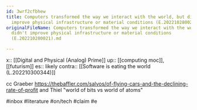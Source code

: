 ```yaml
---
id: 3wrf2cfbhew
title: Computers transformed the way we interact with the world, but didn't
  improve physical infrastructure or material conditions (E.202210280021)
originalFileName: Computers transformed the way we interact with the world, but
  didn't improve physical infrastructure or material conditions
  (E.202210280021).md

---
```


x:: [[Digital and Physical (Analog) Prime]]
up:: [[computing moc]], [[futurism]]
es:: likely
contra:: [[Software is eating the world (L.202210300344)]]

cc Graeber https://thebaffler.com/salvos/of-flying-cars-and-the-declining-rate-of-profit
and Thiel "world of bits vs world of atoms"

#inbox
#literature
#on/tech
#claim
#e
